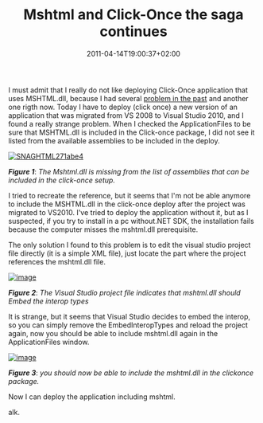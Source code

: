 ﻿---
title: "Mshtml and Click-Once the saga continues"
description: ""
date: 2011-04-14T19:00:37+02:00
draft: false
tags: [ClickOnce]
categories: [NET framework]
---
I must admit that I really do not like deploying Click-Once application that uses MSHTML.dll, because I had several [problem in the past](http://www.codewrecks.com/blog/index.php/2010/07/13/error-during-clickonce-deploy-with-mshtml-strong-name-signature-not-valid-for-this-assembly/) and another one rigth now. Today I have to deploy (click once) a new version of an application that was migrated from VS 2008 to Visual Studio 2010, and I found a really strange problem. When I checked the ApplicationFiles to be sure that MSHTML.dll is included in the Click-once package, I did not see it listed from the available assemblies to be included in the deploy.

[![SNAGHTML271abe4](https://www.codewrecks.com/blog/wp-content/uploads/2011/04/SNAGHTML271abe4_thumb.png "SNAGHTML271abe4")](https://www.codewrecks.com/blog/wp-content/uploads/2011/04/SNAGHTML271abe4.png)

 ***Figure 1***: *The Mshtml.dll is missing from the list of assemblies that can be included in the click-once setup.*

I tried to recreate the reference, but it seems that I'm not be able anymore to include the MSHTML.dll in the click-once deploy after the project was migrated to VS2010. I've tried to deploy the application without it, but as I suspected, if you try to install in a pc without.NET SDK, the installation fails because the computer misses the mshtml.dll prerequisite.

The only solution I found to this problem is to edit the visual studio project file directly (it is a simple XML file), just locate the part where the project references the mshtml.dll file.

[![image](https://www.codewrecks.com/blog/wp-content/uploads/2011/04/image_thumb5.png "image")](https://www.codewrecks.com/blog/wp-content/uploads/2011/04/image5.png)

 ***Figure 2***: *The Visual Studio project file indicates that mshtml.dll should Embed the interop types*

It is strange, but it seems that Visual Studio decides to embed the interop, so you can simply remove the EmbedInteropTypes and reload the project again, now you should be able to include mshtml.dll again in the ApplicationFiles window.

[![image](https://www.codewrecks.com/blog/wp-content/uploads/2011/04/image_thumb6.png "image")](https://www.codewrecks.com/blog/wp-content/uploads/2011/04/image6.png)

 ***Figure 3***: *you should now be able to include the mshtml.dll in the clickonce package.*

Now I can deploy the application including mshtml.

alk.
